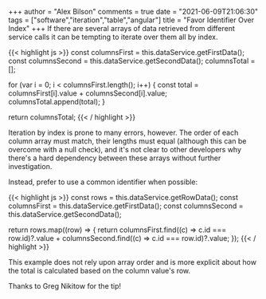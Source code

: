 +++
author = "Alex Bilson"
comments = true
date = "2021-06-09T21:06:30"
tags = ["software","iteration","table","angular"]
title = "Favor Identifier Over Index"
+++
If there are several arrays of data retrieved from different service calls it can be tempting to iterate over them all by index.

{{< highlight js >}}
const columnsFirst = this.dataService.getFirstData();
const columnsSecond = this.dataService.getSecondData();
columnsTotal = [];

for (var i = 0; i < columnsFirst.length(); i++)
{
  const total = columnsFirst[i].value + columnsSecond[i].value;
  columnsTotal.append(total);
}

return columnsTotal;
{{< / highlight >}}

Iteration by index is prone to many errors, however. The order of each column array must match, their lengths must equal (although this can be overcome with a null check), and it's not clear to other developers why there's a hard dependency between these arrays without further investigation.

Instead, prefer to use a common identifier when possible:

{{< highlight js >}}
const rows = this.dataService.getRowData();
const columnsFirst = this.dataService.getFirstData();
const columnsSecond = this.dataService.getSecondData();

return rows.map((row) => {
  return columnsFirst.find((c) => c.id === row.id)?.value + columnsSecond.find((c) => c.id === row.id)?.value;
});
{{< / highlight >}}

This example does not rely upon array order and is more explicit about how the total is calculated based on the column value's row.

Thanks to Greg Nikitow for the tip!
    